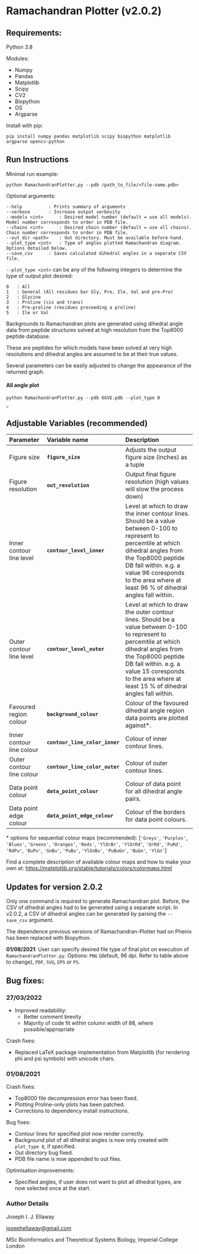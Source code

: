 # Ramachandran Plotter (v2.0.2)


## Requirements:

Python 3.8

Modules:
- Numpy
- Pandas
- Matplotlib
- Scipy
- CV2
- Biopython
- OS
- Argparse


Install with pip:

	pip install numpy pandas matplotlib scipy biopython matplotlib argparse opencv-python


## Run Instructions

Minimal run example:

	python RamachandranPlotter.py --pdb /path_to_file/<file-name.pdb> 

Optional arguments:

	--help			: Prints summary of arguments
	--verbose		: Increase output verbosity
	--models <int>		: Desired model number (default = use all models). Model number corresponds to order in PDB file.
	--chains <int>		: Desired chain number (default = use all chains). Chain number corresponds to order in PDB file.
	--out_dir <path>	: Out directory. Must be available before-hand.
	--plot_type <int>	: Type of angles plotted Ramachandran diagram. Options detailed below.
	--save_csv		: Saves calculated dihedral angles in a separate CSV file.

```--plot_type <int>``` can be any of the following integers to determine the type of output plot desired:

	0 	: All
	1 	: General (All residues bar Gly, Pro, Ile, Val and pre-Pro)
	2 	: Glycine
	3 	: Proline (cis and trans)
	4 	: Pre-proline (residues preceeding a proline)
	5 	: Ile or Val

Backgrounds to Ramachandran plots are generated using dihedral angle data from peptide structures solved at high resolution from the Top8000 peptide database. 

These are peptides for which models have been solved at very high resolutions and dihedral angles are assumed to be at their true values. 

Several parameters can be easily adjusted to change the appearance of the returned graph. 

#### All angle plot 

	python RamachandranPlotter.py --pdb 6GVE.pdb --plot_type 0

<img src="./example_plot/AllRamachandranPlot.png" style="zoom:35%;" />

## Adjustable Variables (recommended)

| Parameter | Variable name | Description |
| :--- | :--- | :--- |
|Figure size| **```figure_size```** |Adjusts the output figure size (inches) as a tuple|
|Figure resolution | **```out_resolution```**|Output final figure resolution (high values will slow the process down)|
|Inner contour line level |**```contour_level_inner```**|Level at which to draw the inner contour lines. Should be a value between 0-100 to represent to percemtile at which dihedral angles from the Top8000 peptide DB fall within. e.g. a value 96 coresponds to the area where at least 96 % of dihedral angles fall within. |
| Outer contour line level | **```contour_level_outer```** |Level at which to draw the outer contour lines. Should be a value between 0-100 to represent to percemtile at which dihedral angles from the Top8000 peptide DB fall within. e.g. a value 15 coresponds to the area where at least 15 % of dihedral angles fall within. |
|Favoured region colour |**```background_colour```**| Colour of the favoured dihedral angle region data points are plotted against*. |
|Inner contour line colour |**```contour_line_color_inner```**|Colour of inner contour lines. |
|Outer contour line colour |**```contour_line_color_outer```**|Colour of outer contour lines. |
|Data point colour |**```data_point_colour```** |Colour of data point for all dihedral angle pairs. |
|Data point edge colour |**```data_point_edge_colour```** |Colour of the borders for data point colours.|

\* options for sequential colour maps (recommended):
[````'Greys'````, ````'Purples'````, ````'Blues'````, ````'Greens'````, ````'Oranges'````, ````'Reds'````,
````'YlOrBr'````, ````'YlOrRd'````, ````'OrRd'````, ````'PuRd'````, ````'RdPu'````, ````'BuPu'````,
````'GnBu'````, ````'PuBu'````, ````'YlGnBu'````, ````'PuBuGn'````, ````'BuGn'````, ````'YlGn'````]

Find a complete description of available colour maps and how to make your own at: <a href="https://matplotlib.org/stable/tutorials/colors/colormaps.html">https://matplotlib.org/stable/tutorials/colors/colormaps.html</a>

## Updates for version 2.0.2
Only one command is required to generate Ramachandran plot. Before, the CSV of dihedral angles had to be generated using a separate script. In v2.0.2, a CSV of dihedral angles can be generated by parsing the ```--save_csv``` argument. 

The dependence previous versions of Ramachandran-Plotter had on Phenix has been replaced with Biopython. 

**01/08/2021**: User can specify desired file type of final plot on execution of ```RamachandranPlotter.py```. Options: ```PNG``` (default, 96 dpi. Refer to table above to change), ```PDF```, ```SVG```, ```EPS``` or ```PS```.



## Bug fixes:

### 27/03/2022

- Improved readability:
  - Better comment brevity 
  - Majority of code fit within column width of 88, where possible/appropriate

Crash fixes:

- Replaced LaTeX package implementation from Matplotlib (for rendering phi and psi symbols) with unicode chars. 

### 01/08/2021

Crash fixes:
 - Top8000 file decompression error has been fixed. 
 - Plotting Proline-only plots has been patched. 
 - Corrections to dependency install instructions.

Bug fixes:
 - Contour lines for specified plot now render correctly. 
 - Background plot of all dihedral angles is now only created with ```plot_type 0```, if specified. 
 - Out directory bug fixed. 
 - PDB file name is now appended to out files. 

 Optimisation improvements:
 - Specified angles, if user does not want to plot all dihedral types, are now selected once at the start.



### Author Details

Joseph I. J. Ellaway

josephellaway@gmail.com

MSc Bioinformatics and Theoretical Systems Biology, Imperial College London
